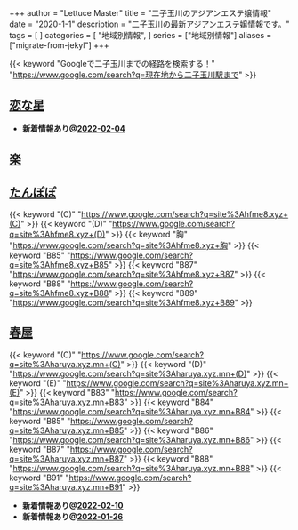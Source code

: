 +++
author = "Lettuce Master"
title = "二子玉川のアジアンエステ嬢情報"
date = "2020-1-1"
description = "二子玉川の最新アジアンエステ嬢情報です。"
tags = [
]
categories = [
    "地域別情報",
]
series = ["地域別情報"]
aliases = ["migrate-from-jekyl"]
+++

{{< keyword "Googleで二子玉川までの経路を検索する！" "https://www.google.com/search?q=現在地から二子玉川駅まで" >}}

## [恋な星](http://koihoshi.agomaj.com/)


- **新着情報あり@[2022-02-04](/post/2022-02-04)**
## [楽](http://rk.hccg.work/)


## [たんぽぽ](http://hfme8.xyz/)
{{< keyword "(C)" "https://www.google.com/search?q=site%3Ahfme8.xyz+(C)" >}} {{< keyword "(D)" "https://www.google.com/search?q=site%3Ahfme8.xyz+(D)" >}} {{< keyword "胸" "https://www.google.com/search?q=site%3Ahfme8.xyz+胸" >}} {{< keyword "B85" "https://www.google.com/search?q=site%3Ahfme8.xyz+B85" >}} {{< keyword "B87" "https://www.google.com/search?q=site%3Ahfme8.xyz+B87" >}} {{< keyword "B88" "https://www.google.com/search?q=site%3Ahfme8.xyz+B88" >}} {{< keyword "B89" "https://www.google.com/search?q=site%3Ahfme8.xyz+B89" >}} 

## [春屋](https://haruya.xyz.mn/)
{{< keyword "(C)" "https://www.google.com/search?q=site%3Aharuya.xyz.mn+(C)" >}} {{< keyword "(D)" "https://www.google.com/search?q=site%3Aharuya.xyz.mn+(D)" >}} {{< keyword "(E)" "https://www.google.com/search?q=site%3Aharuya.xyz.mn+(E)" >}} {{< keyword "B83" "https://www.google.com/search?q=site%3Aharuya.xyz.mn+B83" >}} {{< keyword "B84" "https://www.google.com/search?q=site%3Aharuya.xyz.mn+B84" >}} {{< keyword "B85" "https://www.google.com/search?q=site%3Aharuya.xyz.mn+B85" >}} {{< keyword "B86" "https://www.google.com/search?q=site%3Aharuya.xyz.mn+B86" >}} {{< keyword "B87" "https://www.google.com/search?q=site%3Aharuya.xyz.mn+B87" >}} {{< keyword "B88" "https://www.google.com/search?q=site%3Aharuya.xyz.mn+B88" >}} {{< keyword "B91" "https://www.google.com/search?q=site%3Aharuya.xyz.mn+B91" >}} 

- **新着情報あり@[2022-02-10](/post/2022-02-10)**
- **新着情報あり@[2022-01-26](/post/2022-01-26)**
